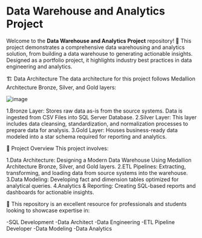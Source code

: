 # Data Warehouse and Analytics Project
Welcome to the **Data Warehouse and Analytics Project** repository! 🚀
This project demonstrates a comprehensive data warehousing and analytics solution, from building a data warehouse to generating actionable insights. Designed as a portfolio project, it highlights industry best practices in data engineering and analytics.

🏗️ Data Architecture
The data architecture for this project follows Medallion Architecture Bronze, Silver, and Gold layers:

![image](https://github.com/user-attachments/assets/82ef1cee-b66d-4c06-88f8-7b1059e653a0)

1.Bronze Layer: Stores raw data as-is from the source systems. Data is ingested from CSV 
 Files into SQL Server Database.
2.Silver Layer: This layer includes data cleansing, standardization, and normalization 
 processes to prepare data for analysis.
3.Gold Layer: Houses business-ready data modeled into a star schema required for reporting 
 and analytics.

📖 Project Overview
This project involves:

1.Data Architecture: Designing a Modern Data Warehouse Using Medallion Architecture Bronze, 
 Silver, and Gold layers.
2.ETL Pipelines: Extracting, transforming, and loading data from source systems into the 
 warehouse.
3.Data Modeling: Developing fact and dimension tables optimized for analytical queries.
4.Analytics & Reporting: Creating SQL-based reports and dashboards for actionable insights.

🎯 This repository is an excellent resource for professionals and students looking to showcase expertise in:

-SQL Development
-Data Architect
-Data Engineering
-ETL Pipeline Developer
-Data Modeling
-Data Analytics

